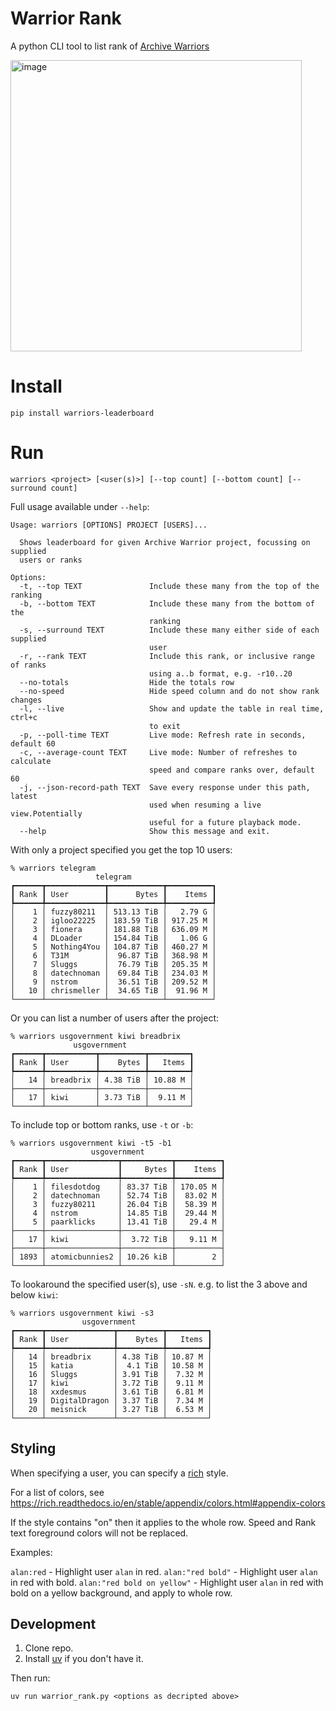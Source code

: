 # Warrior Rank

A python CLI tool to list rank of [Archive Warriors](https://wiki.archiveteam.org/index.php/ArchiveTeam_Warrior)

<img width="466" alt="image" src="https://github.com/user-attachments/assets/3f0d6088-4f8e-47f9-9f45-d4b735b69564" />


# Install

```shell
pip install warriors-leaderboard
```

# Run

```shell
warriors <project> [<user(s)>] [--top count] [--bottom count] [--surround count]
```

Full usage available under `--help`:

```
Usage: warriors [OPTIONS] PROJECT [USERS]...

  Shows leaderboard for given Archive Warrior project, focussing on supplied
  users or ranks

Options:
  -t, --top TEXT               Include these many from the top of the ranking
  -b, --bottom TEXT            Include these many from the bottom of the
                               ranking
  -s, --surround TEXT          Include these many either side of each supplied
                               user
  -r, --rank TEXT              Include this rank, or inclusive range of ranks
                               using a..b format, e.g. -r10..20
  --no-totals                  Hide the totals row
  --no-speed                   Hide speed column and do not show rank changes
  -l, --live                   Show and update the table in real time, ctrl+c
                               to exit
  -p, --poll-time TEXT         Live mode: Refresh rate in seconds, default 60
  -c, --average-count TEXT     Live mode: Number of refreshes to calculate
                               speed and compare ranks over, default 60
  -j, --json-record-path TEXT  Save every response under this path, latest
                               used when resuming a live view.Potentially
                               useful for a future playback mode.
  --help                       Show this message and exit.

```

With only a project specified you get the top 10 users:
```
% warriors telegram
                   telegram                   
┏━━━━━━┳━━━━━━━━━━━━━┳━━━━━━━━━━━━┳━━━━━━━━━━┓
┃ Rank ┃ User        ┃      Bytes ┃    Items ┃
┡━━━━━━╇━━━━━━━━━━━━━╇━━━━━━━━━━━━╇━━━━━━━━━━┩
│    1 │ fuzzy80211  │ 513.13 TiB │   2.79 G │
│    2 │ igloo22225  │ 183.59 TiB │ 917.25 M │
│    3 │ fionera     │ 181.88 TiB │ 636.09 M │
│    4 │ DLoader     │ 154.84 TiB │   1.06 G │
│    5 │ Nothing4You │ 104.87 TiB │ 460.27 M │
│    6 │ T31M        │  96.87 TiB │ 368.98 M │
│    7 │ Sluggs      │  76.79 TiB │ 205.35 M │
│    8 │ datechnoman │  69.84 TiB │ 234.03 M │
│    9 │ nstrom      │  36.51 TiB │ 209.52 M │
│   10 │ chrismeller │  34.65 TiB │  91.96 M │
└──────┴─────────────┴────────────┴──────────┘
```

Or you can list a number of users after the project:

```
% warriors usgovernment kiwi breadbrix
              usgovernment               
┏━━━━━━┳━━━━━━━━━━━┳━━━━━━━━━━┳━━━━━━━━━┓
┃ Rank ┃ User      ┃    Bytes ┃   Items ┃
┡━━━━━━╇━━━━━━━━━━━╇━━━━━━━━━━╇━━━━━━━━━┩
│   14 │ breadbrix │ 4.38 TiB │ 10.88 M │
├──────┼───────────┼──────────┼─────────┤
│   17 │ kiwi      │ 3.73 TiB │  9.11 M │
└──────┴───────────┴──────────┴─────────┘
```

To include top or bottom ranks, use `-t` or `-b`:

```
% warriors usgovernment kiwi -t5 -b1
                  usgovernment                  
┏━━━━━━┳━━━━━━━━━━━━━━━━┳━━━━━━━━━━━┳━━━━━━━━━━┓
┃ Rank ┃ User           ┃     Bytes ┃    Items ┃
┡━━━━━━╇━━━━━━━━━━━━━━━━╇━━━━━━━━━━━╇━━━━━━━━━━┩
│    1 │ filesdotdog    │ 83.37 TiB │ 170.05 M │
│    2 │ datechnoman    │ 52.74 TiB │  83.02 M │
│    3 │ fuzzy80211     │ 26.04 TiB │  58.39 M │
│    4 │ nstrom         │ 14.85 TiB │  29.44 M │
│    5 │ paarklicks     │ 13.41 TiB │   29.4 M │
├──────┼────────────────┼───────────┼──────────┤
│   17 │ kiwi           │  3.72 TiB │   9.11 M │
├──────┼────────────────┼───────────┼──────────┤
│ 1893 │ atomicbunnies2 │ 10.26 kiB │        2 │
└──────┴────────────────┴───────────┴──────────┘
```

To lookaround the specified user(s), use `-sN`. e.g. to list the 3 above and below `kiwi`:

```
% warriors usgovernment kiwi -s3    
                usgovernment                 
┏━━━━━━┳━━━━━━━━━━━━━━━┳━━━━━━━━━━┳━━━━━━━━━┓
┃ Rank ┃ User          ┃    Bytes ┃   Items ┃
┡━━━━━━╇━━━━━━━━━━━━━━━╇━━━━━━━━━━╇━━━━━━━━━┩
│   14 │ breadbrix     │ 4.38 TiB │ 10.87 M │
│   15 │ katia         │  4.1 TiB │ 10.58 M │
│   16 │ Sluggs        │ 3.91 TiB │  7.32 M │
│   17 │ kiwi          │ 3.72 TiB │  9.11 M │
│   18 │ xxdesmus      │ 3.61 TiB │  6.81 M │
│   19 │ DigitalDragon │ 3.37 TiB │  7.34 M │
│   20 │ meisnick      │ 3.27 TiB │  6.53 M │
└──────┴───────────────┴──────────┴─────────┘
```

## Styling

When specifying a user, you can specify a [rich](https://rich.readthedocs.io/en/stable/style.html) style.

For a list of colors, see https://rich.readthedocs.io/en/stable/appendix/colors.html#appendix-colors

If the style contains "on" then it applies to the whole row. Speed and Rank text foreground colors will not be replaced.

Examples:

`alan:red` - Highlight user `alan` in red.
`alan:"red bold"` - Highlight user `alan` in red with bold.
`alan:"red bold on yellow"` - Highlight user `alan` in red with bold on a yellow background, and apply to whole row.

## Development

1. Clone repo.
2. Install [uv](https://docs.astral.sh/uv/getting-started/installation/) if you don't have it.

Then run:

```shell
uv run warrior_rank.py <options as decripted above>
```
